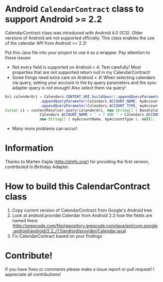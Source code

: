 # Android ``CalendarContract`` class to support Android >= 2.2

CalendarContract class was introduced with Android 4.0 (ICS).
Older versions of Android are not supported officially.
This class enables the use of the calendar API from Android >= 2.2!

Put this Java file into your project to use it as a wrapper.
Pay attention to these issues:
* Not every field is supported on Android < 4. Test carefully! Most properties that are not supported return null in my CalendarContract!
* Some things need extra care on Android < 4!
When selecting calendars via query, setting your account in the by query parameters and the sync adapter query is not enough!
Also select them via query!

```Java
Uri calenderUri = Calendars.CONTENT_URI.buildUpon().appendQueryParameter(CalendarContract.CALLER_IS_SYNCADAPTER, "true")
                .appendQueryParameter(Calendars.ACCOUNT_NAME, myAccountName)
                .appendQueryParameter(Calendars.ACCOUNT_TYPE, myAccountType).build();
Cursor c1 = contentResolver.query(calenderUri, new String[] { BaseColumns._ID },
                Calendars.ACCOUNT_NAME + " = ? AND " + Calendars.ACCOUNT_TYPE + " = ?",
                new String[] { myAccountName, myAccountType }, null);
```

* Many more problems can occur!

# Information

Thanks to Marten Gajda (http://dmfs.org/) for providing the first version, contributed to Birthday Adapter.

# How to build this CalendarContract class
1. Copy current version of CalendarContract from Google's Android tree
2. Look at android.provider.Calendar from Android 2.2 how the fields are named there (http://grepcode.com/file/repository.grepcode.com/java/ext/com.google.android/android/2.2_r1.1/android/provider/Calendar.java)
3. Fix CalendarContract based on your findings

# Contribute!

If you have fixes or comments please make a issue report or pull request! 
I appreciate all contributions!
